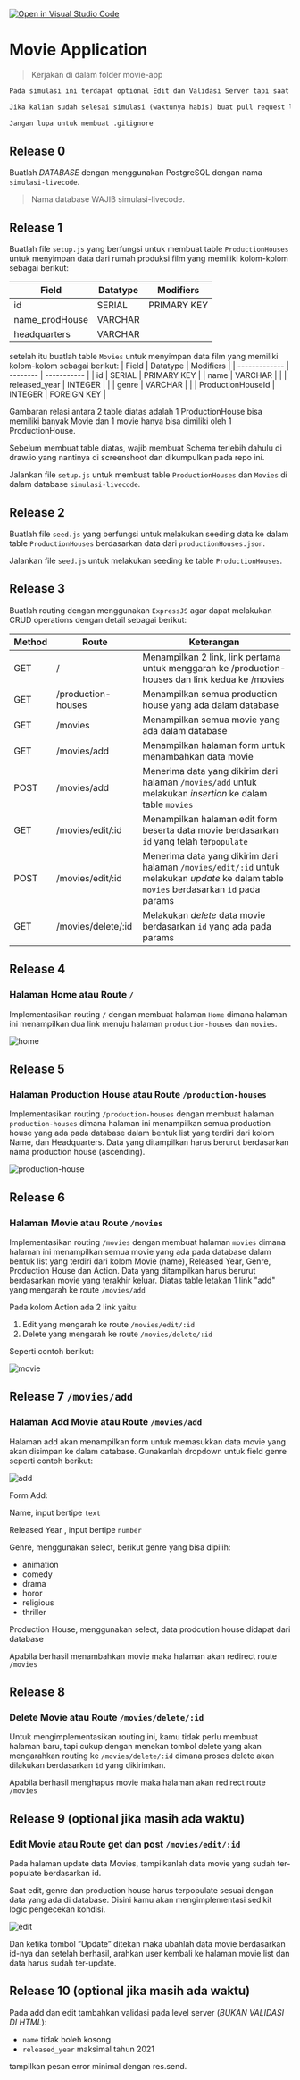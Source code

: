 [![Open in Visual Studio Code](https://classroom.github.com/assets/open-in-vscode-2e0aaae1b6195c2367325f4f02e2d04e9abb55f0b24a779b69b11b9e10269abc.svg)](https://classroom.github.com/online_ide?assignment_repo_id=15508979&assignment_repo_type=AssignmentRepo)
# Movie Application


> Kerjakan di dalam folder movie-app

```txt
Pada simulasi ini terdapat optional Edit dan Validasi Server tapi saat Live Code, Edit dan Validasi merupakan hal yang wajib. 

Jika kalian sudah selesai simulasi (waktunya habis) buat pull request lalu lanjutkan secara mandiri, serta coba fitur Edit dan Validasi pada Add & Edit.

Jangan lupa untuk membuat .gitignore 
```

## Release 0
Buatlah *DATABASE* dengan menggunakan PostgreSQL dengan nama `simulasi-livecode`.
> Nama database WAJIB simulasi-livecode.

## Release 1
Buatlah file `setup.js` yang berfungsi untuk membuat table `ProductionHouses` untuk menyimpan data dari rumah produksi film yang memiliki kolom-kolom sebagai berikut:

| Field         | Datatype | Modifiers   |
| ------------- | -------- | ----------- |
| id            | SERIAL   | PRIMARY KEY |
| name_prodHouse| VARCHAR  |             |
| headquarters  | VARCHAR  |             |

setelah itu buatlah table `Movies` untuk menyimpan data film yang memiliki kolom-kolom sebagai berikut:
| Field         | Datatype | Modifiers   |
| ------------- | -------- | ----------- |
| id            | SERIAL   | PRIMARY KEY |
| name          | VARCHAR  |             |
| released_year | INTEGER  |             |
| genre  | VARCHAR  |             |
| ProductionHouseId  | INTEGER  | FOREIGN KEY            |

Gambaran relasi antara 2 table diatas adalah 1 ProductionHouse bisa memiliki banyak Movie dan 1 movie hanya bisa dimiliki oleh 1 ProductionHouse.

Sebelum membuat table diatas, wajib membuat Schema terlebih dahulu di draw.io yang nantinya di screenshoot dan dikumpulkan pada repo ini. 

Jalankan file `setup.js` untuk membuat table `ProductionHouses` dan `Movies` di dalam database `simulasi-livecode`.

## Release 2
Buatlah file `seed.js` yang berfungsi untuk melakukan seeding data ke dalam table `ProductionHouses` berdasarkan data dari `productionHouses.json`.

Jalankan file `seed.js` untuk melakukan seeding ke table `ProductionHouses`.

## Release 3

Buatlah routing dengan menggunakan `ExpressJS` agar dapat melakukan CRUD operations dengan detail sebagai berikut:

| Method | Route             | Keterangan                                                                                                               |
| ------ | ----------------- | ------------------------------------------------------------------------------------------------------------------------ |
| GET    | /                 | Menampilkan 2 link, link pertama untuk menggarah ke /production-houses dan link kedua ke /movies                                                                        |
| GET    | /production-houses                 | Menampilkan semua production house yang ada dalam database                                                                        |
| GET    | /movies        | Menampilkan semua movie yang ada dalam database                                                                    |
| GET    | /movies/add     | Menampilkan halaman form untuk menambahkan data movie                                                                  |
| POST   | /movies/add     | Menerima data yang dikirim dari halaman `/movies/add` untuk melakukan _insertion_ ke dalam table `movies`            |
| GET    | /movies/edit/:id     | Menampilkan halaman edit form beserta data movie berdasarkan `id` yang telah ter`populate`                                                                  |
| POST   | /movies/edit/:id     | Menerima data yang dikirim dari halaman `/movies/edit/:id` untuk melakukan _update_ ke dalam table `movies` berdasarkan `id` pada params            |
| GET    | /movies/delete/:id | Melakukan _delete_ data movie berdasarkan `id` yang ada pada params                                                      |


## Release 4
### Halaman Home atau Route `/`
Implementasikan routing `/` dengan membuat halaman `Home` dimana halaman ini menampilkan dua link menuju halaman `production-houses` dan `movies`.

![home](./assets/home.png "home")

## Release 5
### Halaman Production House atau Route `/production-houses`
Implementasikan routing `/production-houses` dengan membuat halaman `production-houses` dimana halaman ini menampilkan semua production house yang ada pada database dalam bentuk list yang terdiri dari kolom Name, dan Headquarters. Data yang ditampilkan harus berurut berdasarkan nama production house (ascending).

![production-house](./assets/production-house-index.png "production-house")

## Release 6
### Halaman Movie atau Route `/movies`
Implementasikan routing `/movies` dengan membuat halaman `movies` dimana halaman ini menampilkan semua movie yang ada pada database dalam bentuk list yang terdiri dari kolom Movie (name), Released Year, Genre, Production House dan Action. Data yang ditampilkan harus berurut berdasarkan movie yang terakhir keluar. Diatas table letakan 1 link "add" yang mengarah ke route `/movies/add`

Pada kolom Action ada 2 link yaitu:
1. Edit yang mengarah ke route `/movies/edit/:id`
1. Delete yang mengarah ke route `/movies/delete/:id`

Seperti contoh berikut:

![movie](./assets/movie-list-3.png "movie")

## Release 7 `/movies/add`
### Halaman Add Movie atau Route `/movies/add`
Halaman add akan menampilkan form untuk memasukkan data movie yang akan disimpan ke dalam database. Gunakanlah dropdown untuk field genre seperti contoh berikut:

![add](./assets/movie-add.png "add")

Form Add:

Name, input bertipe `text`

Released Year , input bertipe `number`

Genre, menggunakan select, berikut genre yang bisa dipilih:
- animation
- comedy
- drama
- horor
- religious
- thriller

Production House, menggunakan select, data prodcution house didapat dari database 

Apabila berhasil menambahkan movie maka halaman akan redirect route `/movies`


## Release 8
### Delete Movie atau Route `/movies/delete/:id`
Untuk mengimplementasikan routing ini, kamu tidak perlu membuat halaman baru, tapi cukup dengan menekan tombol delete yang akan mengarahkan routing ke `/movies/delete/:id` dimana proses delete akan dilakukan berdasarkan `id` yang dikirimkan. 

Apabila berhasil menghapus movie maka halaman akan redirect route `/movies`

## Release 9 (optional jika masih ada waktu)
### Edit Movie atau Route get dan post `/movies/edit/:id`
Pada halaman update data Movies, tampilkanlah data movie yang sudah ter-populate berdasarkan id.

Saat edit, genre dan production house harus terpopulate sesuai dengan data yang ada di database. Disini kamu akan mengimplementasi sedikit logic pengecekan kondisi.

![edit](./assets/movie-edit-2.png "edit")

Dan ketika tombol “Update” ditekan maka ubahlah data movie berdasarkan id-nya dan setelah berhasil, arahkan user kembali ke halaman movie list dan data harus sudah ter-update.


## Release 10 (optional jika masih ada waktu)
Pada add dan edit tambahkan validasi pada level server (*BUKAN VALIDASI DI HTML*):
- `name` tidak boleh kosong  
- `released_year` maksimal tahun 2021  

tampilkan pesan error minimal dengan res.send.
